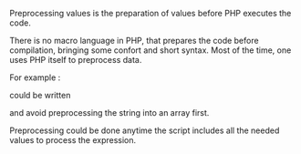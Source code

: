 Preprocessing values is the preparation of values before PHP executes the code. 

There is no macro language in PHP, that prepares the code before compilation, bringing some confort and short syntax. Most of the time, one uses PHP itself to preprocess data. 

For example : 

<?php
    $days_en = 'monday,tuesday,wednesday,thursday,friday,saturday,sunday';
    $days_zh = '星期－,星期二,星期三,星期四,星期五,星期六,星期日';

    $days = explode(',', $lang === 'en' ? $days_en : $days_zh); 
?>

could be written 

<?php
    if ($lang === 'en') {
        $days = ['monday', 'tuesday', 'wednesday', 'thursday', 'friday', 'saturday', 'sunday'];
    } else {
        $days = ['星期－', '星期二', '星期三', '星期四', '星期五', '星期六', '星期日'];
    }
?>

and avoid preprocessing the string into an array first. 

Preprocessing could be done anytime the script includes all the needed values to process the expression. 

